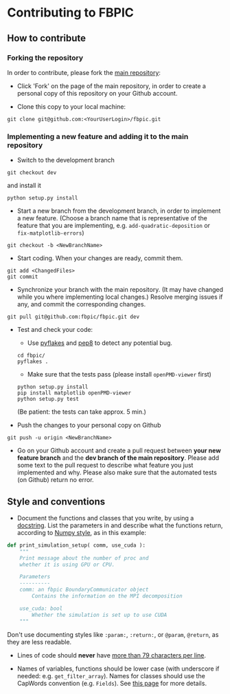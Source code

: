 # Contributing to FBPIC

## How to contribute

### Forking the repository

In order to contribute, please fork the [main repository](https://github.com/fbpic/fbpic):

- Click 'Fork' on the page of the main repository, in order to create a personal copy of this repository on your Github account.

- Clone this copy to your local machine:
```
git clone git@github.com:<YourUserLogin>/fbpic.git
```

### Implementing a new feature and adding it to the main repository

- Switch to the development branch
```
git checkout dev
```
and install it
```
python setup.py install
```

- Start a new branch from the development branch, in order to
implement a new feature. (Choose a branch name that is representative of the
feature that you are implementing, e.g. `add-quadratic-deposition` or
`fix-matplotlib-errors`)
```
git checkout -b <NewBranchName>
```

- Start coding. When your changes are ready, commit them.
```
git add <ChangedFiles>
git commit
```

- Synchronize your branch with the main repository. (It may have
  changed while you where implementing local changes.) Resolve merging
  issues if any, and commit the corresponding changes.
```
git pull git@github.com:fbpic/fbpic.git dev
```

- Test and check your code:
  - Use [pyflakes](https://pypi.python.org/pypi/pyflakes) and
[pep8](https://pypi.python.org/pypi/pep8) to detect any potential bug.
  ```
  cd fbpic/
  pyflakes .
  ```
  - Make sure that the tests pass (please install `openPMD-viewer` first)
  ```
  python setup.py install
  pip install matplotlib openPMD-viewer
  python setup.py test
  ```
  (Be patient: the tests can take approx. 5 min.)

- Push the changes to your personal copy on Github
```
git push -u origin <NewBranchName>
```

- Go on your Github account and create a pull request between **your
  new feature branch** and the **dev branch of the main
  repository**. Please add some text to the pull request to describe
  what feature you just implemented and why. Please also make sure that
  the automated tests (on Github) return no error.

## Style and conventions

- Document the functions and classes that you write, by using a
  [docstring](https://www.python.org/dev/peps/pep-0257/). List the
  parameters in and describe what the functions return, according to
  [Numpy style](https://github.com/numpy/numpy/blob/main/doc/HOWTO_DOCUMENT.rst.txt),  as in this example:

```python
def print_simulation_setup( comm, use_cuda ):
    """
    Print message about the number of proc and
    whether it is using GPU or CPU.

    Parameters
    ----------
    comm: an fbpic BoundaryCommunicator object
        Contains the information on the MPI decomposition

    use_cuda: bool
        Whether the simulation is set up to use CUDA
    """
```
Don't use documenting styles like `:param:`, `:return:`, or
`@param`, `@return`, as they are less readable.


- Lines of code should **never** have [more than 79 characters per line](https://www.python.org/dev/peps/pep-0008/#maximum-line-length).

- Names of variables, functions should be lower case (with underscore
  if needed: e.g. `get_filter_array`). Names for classes should use the
  CapWords convention (e.g. `Fields`). See [this page](https://www.python.org/dev/peps/pep-0008/#prescriptive-naming-conventions) for more details.
